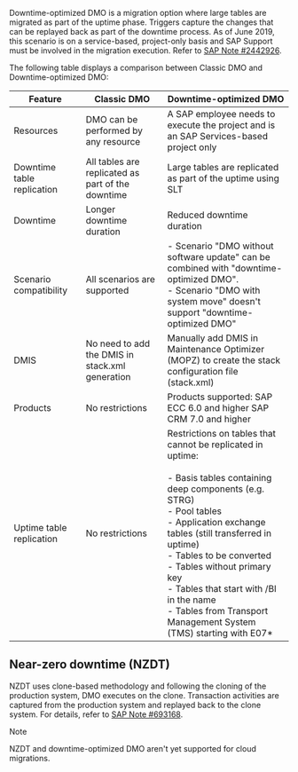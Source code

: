Downtime-optimized DMO is a migration option where large tables are migrated as part of the uptime phase. Triggers capture the changes that can be replayed back as part of the downtime process. As of June 2019, this scenario is on a service-based, project-only basis and SAP Support must be involved in the migration execution. Refer to [SAP Note \#2442926](https://me.sap.com/notes/2442926).

The following table displays a comparison between Classic DMO and Downtime-optimized DMO:

| Feature | Classic DMO | Downtime-optimized DMO |
|--|--|--|
| Resources | DMO can be performed by any resource | A SAP employee needs to execute the project and is an SAP Services-based project only |
| Downtime table replication | All tables are replicated as part of the downtime | Large tables are replicated as part of the uptime using SLT |
| Downtime | Longer downtime duration | Reduced downtime duration |
| Scenario compatibility | All scenarios are supported | - Scenario "DMO without software update" can be combined with "downtime-optimized DMO".<br>- Scenario "DMO with system move" doesn't support "downtime-optimized DMO" |
| DMIS | No need to add the DMIS in stack.xml generation | Manually add DMIS in Maintenance Optimizer (MOPZ) to create the stack configuration file (stack.xml) |
| Products | No restrictions | Products supported: SAP ECC 6.0 and higher SAP CRM 7.0 and higher |
| Uptime table replication | No restrictions | Restrictions on tables that cannot be replicated in uptime:<br><br>- Basis tables containing deep components (e.g. STRG)<br>- Pool tables<br>- Application exchange tables (still transferred in uptime)<br>- Tables to be converted<br>- Tables without primary key<br>- Tables that start with /BI in the name<br>- Tables from Transport Management System (TMS) starting with E07\* |

## Near-zero downtime (NZDT)

NZDT uses clone-based methodology and following the cloning of the production system, DMO executes on the clone. Transaction activities are captured from the production system and replayed back to the clone system. For details, refer to [SAP Note \#693168](https://me.sap.com/notes/693168).

> [!NOTE]
> NZDT and downtime-optimized DMO aren't yet supported for cloud migrations.
